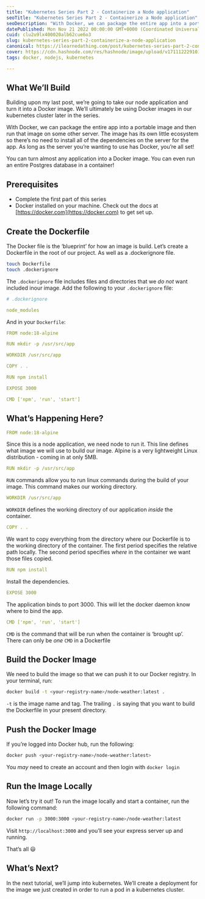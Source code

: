 ```yaml
---
title: "Kubernetes Series Part 2 - Containerize a Node application"
seoTitle: "Kubernetes Series Part 2 - Containerize a Node application"
seoDescription: "With Docker, we can package the entire app into a portable image and then run that image on some other server."
datePublished: Mon Nov 21 2022 00:00:00 GMT+0000 (Coordinated Universal Time)
cuid: clu2u9lx400020alb62cue6o3
slug: kubernetes-series-part-2-containerize-a-node-application
canonical: https://ilearnedathing.com/post/kubernetes-series-part-2-containerize-a-node-application
cover: https://cdn.hashnode.com/res/hashnode/image/upload/v1711122291010/8201b259-e71e-473b-b152-f9c38a5be4dc.jpeg
tags: docker, nodejs, kubernetes

---
```



## What We’ll Build

Building upon my last post, we’re going to take our node application and turn it into a Docker image. We’ll ultimately be using Docker images in our kubernetes cluster later in the series.

With Docker, we can package the entire app into a portable image and then run that image on some other server. The image has its own little ecosystem so there’s no need to install all of the dependencies on the server for the app. As long as the server you’re wanting to use has Docker, you’re all set!

You can turn almost any application into a Docker image. You can even run an entire Postgres database in a container!

## Prerequisites

- Complete the first part of this series
- Docker installed on your machine. Check out the docs at [https://docker.com](https://docker.com) to get set up.

## Create the Dockerfile

The Docker file is the ‘blueprint’ for how an image is build. Let’s create a Dockerfile in the root of our project. As well as a .dockerignore file.

```bash
touch Dockerfile
touch .dockerignore
```

The `.dockerignore` file includes files and directories that we _do not_ want included inour image. Add the following to your `.dockerignore` file:

```yaml
# .dockerignore

node_modules
```

And in your `Dockerfile`:

```yaml
FROM node:18-alpine

RUN mkdir -p /usr/src/app

WORKDIR /usr/src/app

COPY . .

RUN npm install

EXPOSE 3000

CMD ['npm', 'run', 'start']
```

## What’s Happening Here?

```yaml
FROM node:18-alpine
```

Since this is a node application, we need node to run it. This line defines what image we will use to build our image. Alpine is a very lightweight Linux distribution - coming in at only 5MB.

```yaml
RUN mkdir -p /usr/src/app
```

`RUN` commands allow you to run linux commands during the build of your image. This command makes our working directory.

```yaml
WORKDIR /usr/src/app
```

`WORKDIR` defines the working directory of our application _inside_ the container.

```yaml
COPY . .
```

We want to copy everything from the directory where our Dockerfile is to the working directory of the container. The first period specifies the relative path locally. The second period specifies _where_ in the container we want those files copied.

```yaml
RUN npm install
```

Install the dependencies.

```yaml
EXPOSE 3000
```

The application binds to port 3000. This will let the docker daemon know where to bind the app.

```yaml
CMD ['npm', 'run', 'start']
```

`CMD` is the command that will be run when the container is ‘brought up’. There can only be _one_ `CMD` in a Dockerfile

## Build the Docker Image

We need to build the image so that we can push it to our Docker registry. In your terminal, run:

```bash
docker build -t <your-registry-name>/node-weather:latest .
```

`-t` is the image name and tag. The trailing `.` is saying that you want to build the Dockerfile in your present directory.

## Push the Docker Image

If you’re logged into Docker hub, run the following:

```bash
docker push <your-registry-name>/node-weather:latest>
```

You _may_ need to create an account and then login with `docker login`

## Run the Image Locally

Now let’s try it out! To run the image locally and start a container, run the following command:

```bash
docker run -p 3000:3000 <your-registry-name>/node-weather:latest
```

Visit `http://localhost:3000` and you’ll see your express server up and running.

That’s all 😃

## What’s Next?

In the next tutorial, we’ll jump into kubernetes. We’ll create a deployment for the image we just created in order to run a pod in a kubernetes cluster.
